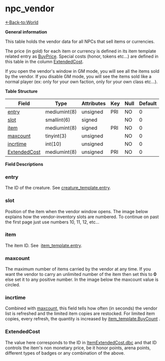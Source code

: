 # npc\_vendor

[<-Back-to:World](database-world.md)

**General information**

This table holds the vendor data for all NPCs that sell items or currencies.

The price (in gold) for each item or currency is defined in its item template related entry as [BuyPrice](item_template#buyprice).
Special costs (honor, tokens etc...) are defined in this table in the column [ExtendedCost](#extendedcost).

If you open the vendor's window in GM mode, you will see all the items sold by the vendor. If you disable GM mode, you will see the items sold like a normal player (ex: only for your own faction, only for your own class etc...).


**Table Structure**

|      Field        |    Type      | Attributes | Key | Null | Default |
|-------------------|--------------|------------|-----|------|---------|
| [entry][1]        | mediumint(8) | unsigned   | PRI | NO   | 0       |
| [slot][2]         | smallint(6)  | signed     |     | NO   | 0       |
| [item][3]         | mediumint(8) | signed     | PRI | NO   | 0       |
| [maxcount][4]     | tinyint(3)   | unsigned   |     | NO   | 0       |
| [incrtime][5]     | int(10)      | unsigned   |     | NO   | 0       |
| [ExtendedCost][6] | mediumint(8) | unsigned   | PRI | NO   | 0       |

[1]: #entry
[2]: #slot
[3]: #item
[4]: #maxcount
[5]: #incrtime
[6]: #extendedcost


**Field Descriptions**

### entry

The ID of the creature. See [creature\_template.entry](creature_template#creature_template-entry).

### slot

Position of the item when the vendor window opens. The image below explains how the vendor-inventory slots are numbered. To continue on past the first page just use numbers 10, 11, 12, etc...

### item

The item ID. See  [item\_template.entry](item_template#item_template-entry).

### maxcount

The maximum number of items carried by the vendor at any time. If you want the vendor to carry an unlimited number of the item then set this to **0** else set it to any positive number. In the image below the maxcount value is circled.

### incrtime

Combined with [maxcount](#npc_vendor-maxcount), this field tells how often (in seconds) the vendor list is refreshed and the limited item copies are restocked. For limited item copies, every refresh, the quantity is increased by [item\_template.BuyCount](item_template#item_template-BuyCount) .

### ExtendedCost

The value here corresponds to the ID in [ItemExtendedCost.dbc](ItemExtendedCost) and that ID controls the item's non monetary price, be it honor points, arena points, different types of badges or any combination of the above.
